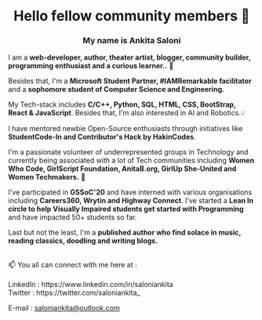 <h1 align="center">Hello fellow community members 👋 </h1>
 
<h3 align="center">My name is Ankita Saloni</h3>
I am a <b>web-developer, author, theater artist, blogger, community builder, programming enthusiast and a curious learner..</b> 🌟

Besides that, I'm a <b>Microsoft Student Partner, #IAMRemarkable facilitator</b> and a <b>sophomore student of Computer Science and Engineering.</b>

My Tech-stack includes <b>C/C++, Python, SQL, HTML, CSS, BootStrap, React & JavaScript</b>. Besides that, I'm also interested in AI and Robotics.💡

I have mentored newbie Open-Source enthusiasts through initiatives like <b>StudentCode-In and Contributor's Hack by HakinCodes</b>.

I'm a passionate volunteer of underrepresented groups in Technology and currently being associated with a lot of Tech communities including <b>Women Who Code, GirlScript Foundation, AnitaB.org, GirlUp She-United and Women Techmakers.</b> 🤝

I've participated in <b>GSSoC'20</b> and have interned with various organisations including <b>Careers360, Wrytin and Highway Connect</b>. I've started a <b>Lean In circle to help Visually Impaired students get started with Programming</b> and have impacted 50+ students so far.

Last but not the least, I'm a <b>published author who find solace in music, reading classics, doodling and writing blogs.</b>

<br>
📫 You all can connect with me here at :
<br>


<br>
LinkedIn : https://www.linkedin.com/in/saloniankita
<br>
Twitter : https://twitter.com/saloniankita_

E-mail : saloniankita@outlook.com
